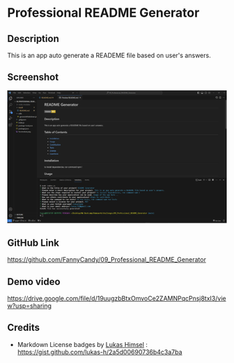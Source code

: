# Professional README Generator 

## Description
This is an app auto generate a READEME file based on user's answers.

## Screenshot
![](./Screenshot.png)

## GitHub Link
https://github.com/FannyCandy/09_Professional_README_Generator

## Demo video
https://drive.google.com/file/d/19uugzbBtxOmvoCe2ZAMNPqcPnsj8txI3/view?usp=sharing

## Credits
- Markdown License badges by [Lukas Himsel](https://gist.github.com/lukas-h) : https://gist.github.com/lukas-h/2a5d00690736b4c3a7ba
